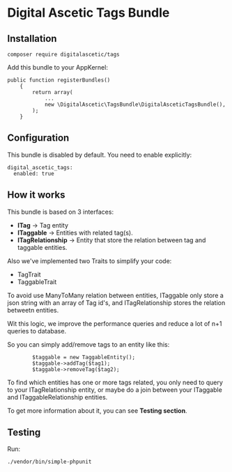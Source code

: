 Digital Ascetic Tags Bundle
=======

## Installation

```
composer require digitalascetic/tags
```

Add this bundle to your AppKernel:

```
public function registerBundles()
    {
        return array(
            ...
            new \DigitalAscetic\TagsBundle\DigitalAsceticTagsBundle(),
        );
    }
```

## Configuration

This bundle is disabled by default. You need to enable explicitly:

```
digital_ascetic_tags:
  enabled: true
```

## How it works

This bundle is based on 3 interfaces:

* __ITag__ -> Tag entity
* __ITaggable__ -> Entities with related tag(s).
* __ITagRelationship__ -> Entity that store the relation between tag and taggable entities.

Also we've implemented two Traits to simplify your code:

* TagTrait
* TaggableTrait

To avoid use ManyToMany relation between entities, ITaggable only store a json string with an array of Tag id's, and ITagRelationship stores the relation betweetn entities.

Wit this logic, we improve the performance queries and reduce a lot of n+1 queries to database.

So you can simply add/remove tags to an entity like this:

```
        $taggable = new TaggableEntity();
        $taggable->addTag($tag1);
        $taggable->removeTag($tag2);
```

To find which entities has one or more tags related, you only need to query to your ITagRelationship entity, or maybe do a join between your ITaggable and ITaggableRelationship entities.

To get more information about it, you can see __Testing section__.

## Testing

Run:

```
./vendor/bin/simple-phpunit
```